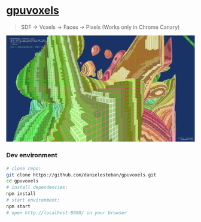 [gpuvoxels](https://github.com/danielesteban/gpuvoxels)
==

> SDF -> Voxels -> Faces -> Pixels (Works only in Chrome Canary)

[![gpuvoxels](screenshot.png)](https://gpuvoxels.gatunes.com)

### Dev environment

```bash
# clone repo:
git clone https://github.com/danielesteban/gpuvoxels.git
cd gpuvoxels
# install dependencies:
npm install
# start environment:
npm start
# open http://localhost:8080/ in your browser
```
